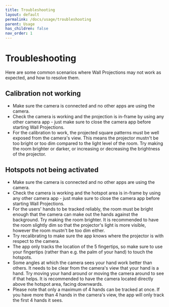 ```yaml
---
title: Troubleshooting
layout: default
permalink: /docs/usage/troubleshooting
parent: Usage
has_children: false
nav_order: 1
---
```


# Troubleshooting

Here are some common scenarios where Wall Projections may not work as expected, and how to resolve them.

## Calibration not working

- Make sure the camera is connected and no other apps are using the camera.
- Check the camera is working and the projection is in-frame by using any other camera app - just make sure to close the
  camera app before starting Wall Projections.
- For the calibration to work, the projected square patterns must be well exposed from the camera's view. This means
  the projector mustn't be too bright or too dim compared to the light level of the room. Try making the room brighter or
  darker, or increasing or decreasing the brightness of the projector.

## Hotspots not being activated

- Make sure the camera is connected and no other apps are using the camera.
- Check the camera is working and the hotspot area is in-frame by using any other camera app - just make sure to
  close the camera app before starting Wall Projections.
- For the users' hands to be tracked reliably, the room must be bright enough that the camera can make out the hands
  against the background. Try making the room brighter. It is recommended to have the room slightly dim so that the
  projector's light is more visible, however the room mustn't be too dim either.
- Try recalibrating to make sure the app knows where the projector is with respect to the camera.
- The app only tracks the location of the 5 fingertips, so make sure to use your fingertips (rather than e.g. the palm
  of your hand) to touch the hotspots.
- Some angles at which the camera sees your hand work better than others. It needs to be clear from the camera's view
  that your hand is a hand. Try moving your hand around or moving the camera around to see if that helps. It is
  recommended to have the camera located directly above the hotspot area, facing downwards.
- Please note that only a maximum of 4 hands can be tracked at once. If you have more than 4 hands in the camera's view,
  the app will only track the first 4 hands it sees.